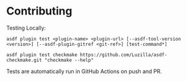 # Contributing

Testing Locally:

```shell
asdf plugin test <plugin-name> <plugin-url> [--asdf-tool-version <version>] [--asdf-plugin-gitref <git-ref>] [test-command*]

asdf plugin test checkmake https://github.com/Luzilla/asdf-checkmake.git "checkmake --help"
```

Tests are automatically run in GitHub Actions on push and PR.